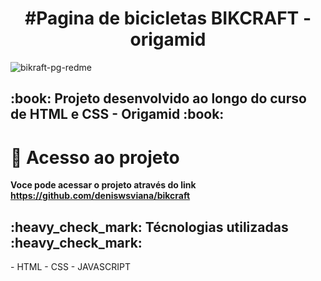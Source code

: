 <h1 align="center"> #Pagina de bicicletas BIKCRAFT - origamid </h1>

![bikraft-pg-redme](https://user-images.githubusercontent.com/83190770/213800173-42d4da35-d69c-455d-b774-644b3f6b5585.png)


<h2>:book: Projeto desenvolvido ao longo do curso de HTML e CSS - Origamid :book:</h2>

# 📁 Acesso ao projeto

**Voce pode acessar o projeto através do link https://github.com/deniswsviana/bikcraft** 

<h2>:heavy_check_mark: Técnologias utilizadas :heavy_check_mark:</h2>
- HTML
- CSS
- JAVASCRIPT 
